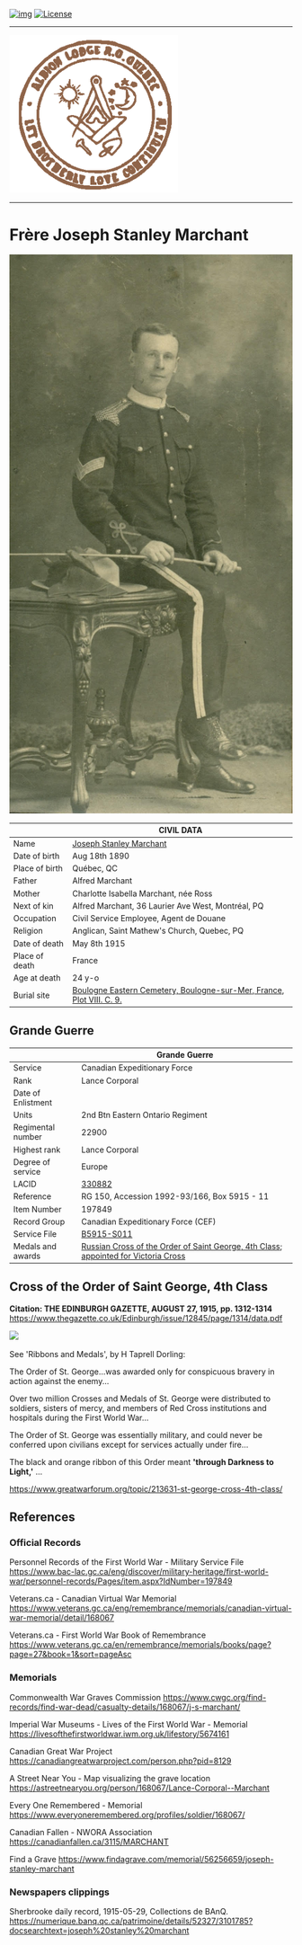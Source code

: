 <!-- ENTETE -->
[![img](https://img.shields.io/badge/Cycle%20de%20Vie-Édition-339999)](https://franc-maconnerie.ca)
[![License](https://img.shields.io/badge/Licence-MIT-blue)](LICENSE)

---

<div>
    <a target="_blank" href="https://franc-maconnerie.ca">
      <img src="../images/logo.png" alt="Julio Torres Freemasonry" width="300"/>
    </a>
</div>

--- 

<!-- FIN ENTETE -->

# Frère Joseph Stanley Marchant  

<img src="../images/jsmarchand/PortraitJSMarchant.jpg" width="600" />

||CIVIL DATA|
|---|---|
|Name|[Joseph Stanley Marchant](https://www.ancestry.ca/family-tree/person/tree/197335275/person/332591404375/facts)|
|Date of birth|Aug 18th 1890|
|Place of birth|Québec, QC|
|Father|Alfred Marchant|
|Mother|Charlotte Isabella Marchant, née Ross|
|Next of kin|Alfred Marchant, 36 Laurier Ave West, Montréal, PQ|
|Occupation|Civil Service Employee, Agent de Douane|
|Religion|Anglican, Saint Mathew's Church, Quebec, PQ|
|Date of death|May 8th 1915|
|Place of death|France|
|Age at death|24 y-o|
|Burial site| [Boulogne Eastern Cemetery, Boulogne-sur-Mer, France, Plot VIII. C. 9.](https://www.findagrave.com/memorial/56256659/joseph-stanley-marchant?_gl=1*1pbedsu*_gcl_au*NjM2OTkxOTAyLjE3MTc0MTkxODk.*_ga*MTU1OTQ1OTE1Ny4xNzA4NzI5NjAy*_ga_QPQNV9XG1B*MWM4ZmU3NmItN2RjMi00ODA4LWFjMmItMTNjNzVhMjIzNjg1LjQxLjEuMTcxNzYwODAxMy4wLjAuMA..*_ga_4QT8FMEX30*MWM4ZmU3NmItN2RjMi00ODA4LWFjMmItMTNjNzVhMjIzNjg1LjQxLjEuMTcxNzYwODAxMy42MC4wLjA.#source) |


## Grande Guerre 

||Grande Guerre|
|---|---|
|Service|Canadian Expeditionary Force|
|Rank|Lance Corporal|
|Date of Enlistment||
|Units|2nd Btn Eastern Ontario Regiment|
|Regimental number|22900|
|Highest rank|Lance Corporal|
|Degree of service|Europe|
|LACID|[330882](https://www.bac-lac.gc.ca/eng/discover/military-heritage/first-world-war/personnel-records/Pages/item.aspx?IdNumber=330882)|
|Reference|RG 150, Accession 1992-93/166, Box 5915 - 11|
|Item Number|197849|
|Record Group|Canadian Expeditionary Force (CEF)|
|Service File|[B5915-S011](http://central.bac-lac.gc.ca/.item/?op=pdf&app=CEF&id=B5915-S011) |
|Medals and awards | [Russian Cross of the Order of Saint George, 4th Class](https://www.ancestry.ca/discoveryui-content/view/23297:2471?ssrc=pt&tid=197335275&pid=332591404375); [appointed for Victoria Cross]() |

##  Cross of the Order of Saint George, 4th Class

**Citation: THE EDINBURGH GAZETTE, AUGUST 27, 1915, pp. 1312-1314**    
https://www.thegazette.co.uk/Edinburgh/issue/12845/page/1314/data.pdf

<img src="https://static.miraheze.org/battleofjutlandcrewlistswiki/1/1e/St.George_Cross.jpg" />

See 'Ribbons and Medals', by H Taprell Dorling:

The Order of St. George...was awarded only for conspicuous bravery in action against the enemy...

Over two million Crosses and Medals of St. George were distributed to soldiers, sisters of mercy, and members of Red Cross institutions and hospitals during the First World War...

The Order of St. George was essentially military, and could never be conferred upon civilians except for services actually under fire...

The black and orange ribbon of this Order meant **'through Darkness to Light,'** ...

https://www.greatwarforum.org/topic/213631-st-george-cross-4th-class/

## References 

### Official Records 
Personnel Records of the First World War - Military Service File 
https://www.bac-lac.gc.ca/eng/discover/military-heritage/first-world-war/personnel-records/Pages/item.aspx?IdNumber=197849

Veterans.ca - Canadian Virtual War Memorial 
https://www.veterans.gc.ca/eng/remembrance/memorials/canadian-virtual-war-memorial/detail/168067 

Veterans.ca - First World War Book of Remembrance  
https://www.veterans.gc.ca/en/remembrance/memorials/books/page?page=27&book=1&sort=pageAsc

### Memorials 

Commonwealth War Graves Commission 
https://www.cwgc.org/find-records/find-war-dead/casualty-details/168067/j-s-marchant/

Imperial War Museums - Lives of the First World War - Memorial 
https://livesofthefirstworldwar.iwm.org.uk/lifestory/5674161

Canadian Great War Project 
https://canadiangreatwarproject.com/person.php?pid=8129

A Street Near You - Map visualizing the grave location 
https://astreetnearyou.org/person/168067/Lance-Corporal--Marchant

Every One Remembered - Memorial 
https://www.everyoneremembered.org/profiles/soldier/168067/

Canadian Fallen - NWORA Association
https://canadianfallen.ca/3115/MARCHANT

Find a Grave
https://www.findagrave.com/memorial/56256659/joseph-stanley-marchant

### Newspapers clippings 
Sherbrooke daily record, 1915-05-29, Collections de BAnQ. 
https://numerique.banq.qc.ca/patrimoine/details/52327/3101785?docsearchtext=joseph%20stanley%20marchant